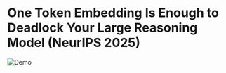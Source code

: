 # One Token Embedding Is Enough to Deadlock Your Large Reasoning Model (NeurIPS 2025)

![Demo](assets/demo.gif)